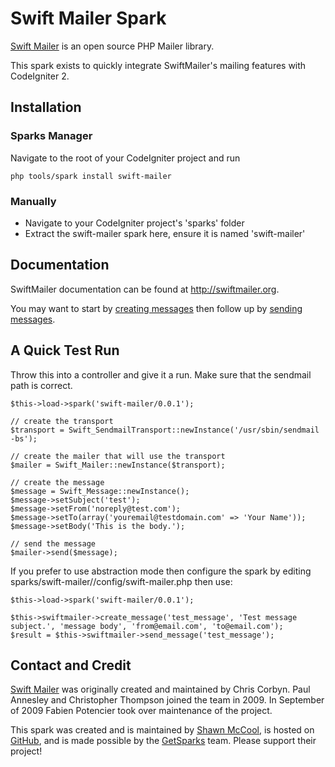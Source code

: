 Swift Mailer Spark
====================

[Swift Mailer](http://swiftmailer.org/) is an open source PHP Mailer library.

This spark exists to quickly integrate SwiftMailer's mailing features with CodeIgniter 2.


Installation
------------

### Sparks Manager

Navigate to the root of your CodeIgniter project and run

    php tools/spark install swift-mailer

### Manually

* Navigate to your CodeIgniter project's 'sparks' folder
* Extract the swift-mailer spark here, ensure it is named 'swift-mailer'


Documentation
------------

SwiftMailer documentation can be found at http://swiftmailer.org.

You may want to start by [creating messages](http://swiftmailer.org/docs/messages.html) then follow up by [sending messages](http://swiftmailer.org/docs/sending.html).


A Quick Test Run
------------
Throw this into a controller and give it a run.  Make sure that the sendmail path is correct.

    $this->load->spark('swift-mailer/0.0.1');

    // create the transport
    $transport = Swift_SendmailTransport::newInstance('/usr/sbin/sendmail -bs');

    // create the mailer that will use the transport
    $mailer = Swift_Mailer::newInstance($transport);

    // create the message
    $message = Swift_Message::newInstance();
    $message->setSubject('test');
    $message->setFrom('noreply@test.com');
    $message->setTo(array('youremail@testdomain.com' => 'Your Name'));
    $message->setBody('This is the body.');

    // send the message
    $mailer->send($message);

If you prefer to use abstraction mode then configure the spark by editing sparks/swift-mailer/<version>/config/swift-mailer.php
then use:

    $this->load->spark('swift-mailer/0.0.1');

    $this->swiftmailer->create_message('test_message', 'Test message subject.', 'message body', 'from@email.com', 'to@email.com');
    $result = $this->swiftmailer->send_message('test_message');


Contact and Credit
-----------------

[Swift Mailer](http://swiftmailer.org/) was originally created and maintained by
Chris Corbyn. Paul Annesley and Christopher Thompson joined the team in 2009. In
September of 2009 Fabien Potencier took over maintenance of the project.

This spark was created and is maintained by
[Shawn McCool](http://heybigname.com), is hosted on [GitHub](http://github.com),
and is made possible by the [GetSparks](http://getsparks.org) team.  Please support their project!